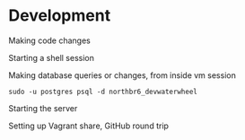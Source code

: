 # Development

Making code changes


Starting a shell session

Making database queries or changes, from inside vm session
```
sudo -u postgres psql -d northbr6_devwaterwheel
```


Starting the server

Setting up Vagrant share, GitHub round trip



